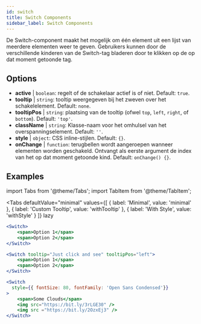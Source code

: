 ```yaml
---
id: switch
title: Switch Components
sidebar_label: Switch Components
---
```


De Switch-component maakt het mogelijk om één element uit een lijst van meerdere elementen weer te geven. Gebruikers kunnen door de verschillende kinderen van de Switch-tag bladeren door te klikken op de op dat moment getoonde tag.

## Options

* __active__ | `boolean`: regelt of de schakelaar actief is of niet. Default: `true`.
* __tooltip__ | `string`: tooltip weergegeven bij het zweven over het schakelelement. Default: `none`.
* __tooltipPos__ | `string`: plaatsing van de tooltip (ofwel `top`, `left`, `right`, of `bottom`). Default: `'top'`.
* __className__ | `string`: Klasse-naam voor het omhulsel van het overspanningselement. Default: `''`.
* __style__ | `object`: CSS inline-stijlen. Default: `{}`.
* __onChange__ | `function`: terugbellen wordt aangeroepen wanneer elementen worden geschakeld. Ontvangt als eerste argument de index van het op dat moment getoonde kind. Default: `onChange() {}`.


## Examples

import Tabs from '@theme/Tabs';
import TabItem from '@theme/TabItem';

<Tabs
    defaultValue="minimal"
    values={[
        { label: 'Minimal', value: 'minimal' },
        { label: 'Custom Tooltip', value: 'withTooltip' },
        { label: 'With Style', value: 'withStyle' }
    ]}
    lazy
>

<TabItem value="minimal">

```jsx live
<Switch>
    <span>Option 1</span>
    <span>Option 2</span>
</Switch>
```

</TabItem>

<TabItem value="withTooltip">

```jsx live
<Switch tooltip="Just click and see" tooltipPos="left">
    <span>Option 1</span>
    <span>Option 2</span>
</Switch>
```

</TabItem>

<TabItem value="withStyle">

```jsx live
<Switch  
  style={{ fontSize: 80, fontFamily: 'Open Sans Condensed'}} 
>
    <span>Some Clouds</span>
    <img src="https://bit.ly/3rLGE30" />
    <img src ="https://bit.ly/2OzxEj3" />
</Switch>
```

</TabItem>

</Tabs>
